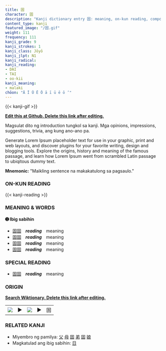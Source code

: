 ```yaml
---
title: 固
character: 固
description: "Kanji dictionary entry 固: meaning, on-kun reading, compounds, origin, related kanji"
content_type: kanji
featured_image: "/固.gif"
weight: 111
frequency: 111
kanji_grade: 9
kanji_strokes: 1
kanji_class: Jōyō
kanji_jlpt: N1
kanji_radical: 
kanji_reading: 
- DAI
- TAI
- oo-kii
kanji_meaning:
- malaki
chōon: "Ā Ī Ū Ē Ō ā ī ū ē ō ’"
---
```

[//]: # (Don't edit the line below. Kanji animated GIF code is automatically generated.)
{{< kanji-gif >}}

[//]: # (Edit below this line.)

**[Edit this at Github. Delete this link after editing.](https://github.com/tim0g/tim/tree/main/content/kanji/固/index.md)**

Magsulat dito ng introduction tungkol sa kanji. Mga opinions, impressions, suggestions, trivia, ang kung ano-ano pa.

Generate Lorem Ipsum placeholder text for use in your graphic, print and web layouts, and discover plugins for your favorite writing, design and blogging tools. Explore the origins, history and meaning of the famous passage, and learn how Lorem Ipsum went from scrambled Latin passage to ubiqitous dummy text.
 
**Mnemonic:** "Maikling sentence na makakatulong sa pagsaulo."

### ON-KUN READING

[//]: # (Don't edit the line below. ON-KUN READING code is automatically generated.)
{{< kanji-reading >}}

### MEANING & WORDS

#### ➊ **Ibig sabihin**
  - [固](../固)[固](../固)　***reading***　meaning
  - [固](../固)[固](../固)　***reading***　meaning
  - [固](../固)[固](../固)　***reading***　meaning
  - [固](../固)[固](../固)　***reading***　meaning

### SPECIAL READING
  - [固](../固)[固](../固)　***reading***　meaning

### ORIGIN

**[Search Wiktionary. Delete this link after editing.](https://wiktionary.org/wiki/固)**
<table class="kanji-table"><tr><td>
<img src="60px-固-bronze.svg.png">
</td><td>▶</td><td>
<img src="60px-固-oracle.svg.png">
</td><td>▶</td>
<td class="kanji-origin">固</td>
</tr></table>

### RELATED KANJI
- Miyembro ng pamilya: [父](../父) [母](../母) [固](../固) [弟](../弟) [固](../固) [娘](../娘)
- Magkatulad ang ibig sabihin: [日](../日)
